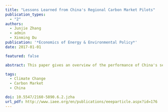 ```yaml
---
title: "Lessons Learned from China's Regional Carbon Market Pilots"
publication_types:
  - "2"
authors:
  - Junjie Zhang
  - admin
  - Xinming Du
publication: '*Economics of Energy & Environmental Policy*'
date: 2017-01-01

featured: false

abstract: This paper gives an overview of the performance of China's seven regional carbon market pilots and the range of approaches they have used. We assessed the outcomes of these pilots using publicly available secondary market trading data. The differences in market performance are explained by the design of key market elements such as emission allowances, covered sectors, allowance allocation, monitoring, reporting and verification, compliance and penalties, and offset market. The lessons learned from the regional carbon market pilots are used to provide insights that can aid in the design of the upcoming national carbon market.

tags:
  - Climate Change
  - Carbon Market
  - China

doi: 10.5547/2160-5890.6.2.jzha
url_pdf: http://www.iaee.org/en/publications/eeeparticle.aspx?id=176
---
```

